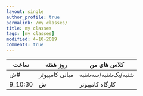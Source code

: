 ```yaml
---
layout: single
author_profile: true
permalink: /my classes/
title: my classes
tags: [my classes]
modified: 4-10-2019
comments: true
---
```




|     **ساعت**    |      **روز هفته**     |   **کلاس های من**     |
|-----------------|------------------------|-----------------------|
|     ش# |     مبانی کامپیوتر   |   شنبه/یک‌شنبه/سه‌شنبه  |    7:30 _ 9
|9_10:30          |     ش|   کارگاه کامپیوتر    |     یک‌شنبه/سه‌شنبه